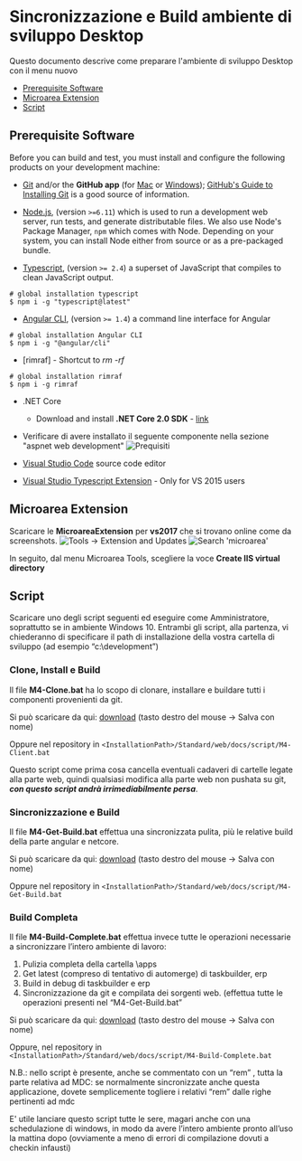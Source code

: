 # Sincronizzazione e Build ambiente di sviluppo Desktop

Questo documento descrive come preparare l'ambiente di sviluppo Desktop con il menu nuovo

* [Prerequisite Software](#prerequisite-software)
* [Microarea Extension](#microarea-extension)
* [Script](#script)

## Prerequisite Software

Before you can build and test, you must install and configure the following products on your development machine:

* [Git](http://git-scm.com) and/or the **GitHub app** (for [Mac](http://mac.github.com) or
  [Windows](http://windows.github.com)); [GitHub's Guide to Installing
  Git](https://help.github.com/articles/set-up-git) is a good source of information.

* [Node.js](http://nodejs.org), (version `>=6.11`) which is used to run a development web server,
  run tests, and generate distributable files. We also use Node's Package Manager, `npm`
  which comes with Node. Depending on your system, you can install Node either from
  source or as a pre-packaged bundle.

* [Typescript](https://www.typescriptlang.org), (version `>= 2.4`) a superset of JavaScript that compiles to clean JavaScript output.

```shell
# global installation typescript
$ npm i -g "typescript@latest"
```

* [Angular CLI](https://cli.angular.io/), (version `>= 1.4`) a command line interface for Angular
```shell
# global installation Angular CLI
$ npm i -g "@angular/cli"
```

* [rimraf] - Shortcut to *rm -rf*
```shell
# global installation rimraf
$ npm i -g rimraf
```

* .NET Core

  * Download and install **.NET Core 2.0 SDK** - [link](https://www.microsoft.com/net/download/core)

* Verificare di avere installato il seguente componente nella sezione "aspnet web development"
![Prequisiti](https://github.com/Microarea/Taskbuilder/blob/master/docs/img/Prerequisiti.png)


* [Visual Studio Code](http://code.visualstudio.com/) source code editor

* [Visual Studio Typescript Extension](https://www.microsoft.com/en-us/download/details.aspx?id=48593) - Only for VS 2015 users


## Microarea Extension

Scaricare le **MicroareaExtension** per **vs2017** che si trovano online come da screenshots.
![Tools -> Extension and Updates](https://github.com/Microarea/Taskbuilder/blob/master/docs/img/microarea-extension-1.png)
![Search 'microarea'](https://github.com/Microarea/Taskbuilder/blob/master/docs/img/microarea-extension-2.jpg)

In seguito, dal menu Microarea Tools, scegliere la voce **Create IIS virtual directory**

## Script 

Scaricare uno degli script seguenti ed eseguire come Amministratore, soprattutto se in ambiente Windows 10.
Entrambi gli script, alla partenza, vi chiederanno di specificare il path di installazione della vostra cartella di sviluppo (ad esempio “c:\development”)

### Clone, Install e Build
Il file **M4-Clone.bat** ha lo scopo di clonare, installare e buildare tutti i componenti provenienti da git.

Si può scaricare da qui: [download](https://github.com/Microarea/Taskbuilder/blob/master/docs/script/M4-Clone.bat?raw=true) (tasto destro del mouse -> Salva con nome)

Oppure nel repository  in ```<InstallationPath>/Standard/web/docs/script/M4-Client.bat```

Questo script come prima cosa cancella eventuali cadaveri di cartelle legate alla parte web, quindi qualsiasi modifica alla parte web non pushata su git, ***con questo script andrà irrimediabilmente persa***.


### Sincronizzazione e Build
Il file **M4-Get-Build.bat** effettua una sincronizzata pulita, più le relative build della parte angular  e netcore.

Si può scaricare da qui: [download](https://github.com/Microarea/Taskbuilder/blob/master/docs/script/M4-Get-Build.bat?raw=true) (tasto destro del mouse -> Salva con nome)

Oppure nel repository in ```<InstallationPath>/Standard/web/docs/script/M4-Get-Build.bat```



### Build Completa

Il file **M4-Build-Complete.bat** effettua invece tutte  le operazioni necessarie a sincronizzare l’intero ambiente di lavoro:

 1. Pulizia completa della cartella \apps
 2. Get latest (compreso di tentativo di automerge)  di taskbuilder, erp 
 3. Build in debug di taskbuilder e erp
 4. Sincronizzazione da git e compilata dei sorgenti web. (effettua tutte le operazioni presenti nel “M4-Get-Build.bat”

Si può scaricare da qui: [download](https://github.com/Microarea/Taskbuilder/blob/master/docs/script/M4-Build-Complete.bat?raw=true) (tasto destro del mouse -> Salva con nome)

Oppure, nel repository in ```<InstallationPath>/Standard/web/docs/script/M4-Build-Complete.bat```

N.B.: nello script è presente, anche se commentato con un “rem” , tutta la parte relativa ad MDC:  se normalmente sincronizzate anche questa applicazione, dovete semplicemente togliere i relativi “rem” dalle righe pertinenti ad mdc

E' utile lanciare questo script tutte le sere, magari anche con una schedulazione di windows, in modo da avere l’intero ambiente pronto all’uso la mattina dopo (ovviamente a meno di errori di compilazione dovuti a checkin infausti)
